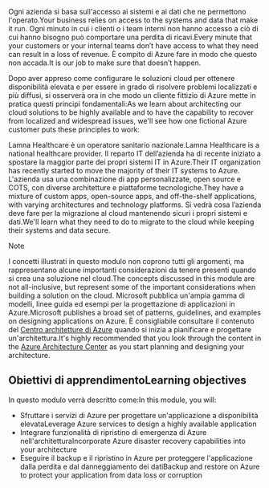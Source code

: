 <span data-ttu-id="4caef-101">Ogni azienda si basa sull'accesso ai sistemi e ai dati che ne permettono l'operato.</span><span class="sxs-lookup"><span data-stu-id="4caef-101">Your business relies on access to the systems and data that make it run.</span></span> <span data-ttu-id="4caef-102">Ogni minuto in cui i clienti o i team interni non hanno accesso a ciò di cui hanno bisogno può comportare una perdita di ricavi.</span><span class="sxs-lookup"><span data-stu-id="4caef-102">Every minute that your customers or your internal teams don’t have access to what they need can result in a loss of revenue.</span></span> <span data-ttu-id="4caef-103">È compito di Azure fare in modo che questo non accada.</span><span class="sxs-lookup"><span data-stu-id="4caef-103">It is our job to make sure that doesn’t happen.</span></span>

<span data-ttu-id="4caef-104">Dopo aver appreso come configurare le soluzioni cloud per ottenere disponibilità elevata e per essere in grado di risolvere problemi localizzati e più diffusi, si osserverà ora in che modo un cliente fittizio di Azure mette in pratica questi principi fondamentali:</span><span class="sxs-lookup"><span data-stu-id="4caef-104">As we learn about architecting our cloud solutions to be highly available and to have the capability to recover from localized and widespread issues, we'll see how one fictional Azure customer puts these principles to work:</span></span>

<span data-ttu-id="4caef-105">Lamna Healthcare è un operatore sanitario nazionale.</span><span class="sxs-lookup"><span data-stu-id="4caef-105">Lamna Healthcare is a national healthcare provider.</span></span> <span data-ttu-id="4caef-106">Il reparto IT dell’azienda ha di recente iniziato a spostare la maggior parte dei propri sistemi IT in Azure.</span><span class="sxs-lookup"><span data-stu-id="4caef-106">Their IT organization has recently started to move the majority of their IT systems to Azure.</span></span> <span data-ttu-id="4caef-107">L'azienda usa una combinazione di app personalizzate, open source e COTS, con diverse architetture e piattaforme tecnologiche.</span><span class="sxs-lookup"><span data-stu-id="4caef-107">They have a mixture of custom apps, open-source apps, and off-the-shelf applications, with varying architectures and technology platforms.</span></span> <span data-ttu-id="4caef-108">Si vedrà cosa l’azienda deve fare per la migrazione al cloud mantenendo sicuri i propri sistemi e dati.</span><span class="sxs-lookup"><span data-stu-id="4caef-108">We'll learn what they need to do to migrate to the cloud while keeping their systems and data secure.</span></span>

> [!NOTE]
> <span data-ttu-id="4caef-109">I concetti illustrati in questo modulo non coprono tutti gli argomenti, ma rappresentano alcune importanti considerazioni da tenere presenti quando si crea una soluzione nel cloud.</span><span class="sxs-lookup"><span data-stu-id="4caef-109">The concepts discussed in this module are not all-inclusive, but represent some of the important considerations when building a solution on the cloud.</span></span> <span data-ttu-id="4caef-110">Microsoft pubblica un'ampia gamma di modelli, linee guida ed esempi per la progettazione di applicazioni in Azure.</span><span class="sxs-lookup"><span data-stu-id="4caef-110">Microsoft publishes a broad set of patterns, guidelines, and examples on designing applications on Azure.</span></span> <span data-ttu-id="4caef-111">È consigliabile consultare il contenuto del [Centro architetture di Azure](https://docs.microsoft.com/azure/architecture/) quando si inizia a pianificare e progettare un'architettura.</span><span class="sxs-lookup"><span data-stu-id="4caef-111">It's highly recommended that you look through the content in the [Azure Architecture Center](https://docs.microsoft.com/azure/architecture/) as you start planning and designing your architecture.</span></span>

## <a name="learning-objectives"></a><span data-ttu-id="4caef-112">Obiettivi di apprendimento</span><span class="sxs-lookup"><span data-stu-id="4caef-112">Learning objectives</span></span>

<span data-ttu-id="4caef-113">In questo modulo verrà descritto come:</span><span class="sxs-lookup"><span data-stu-id="4caef-113">In this module, you will:</span></span>

- <span data-ttu-id="4caef-114">Sfruttare i servizi di Azure per progettare un'applicazione a disponibilità elevata</span><span class="sxs-lookup"><span data-stu-id="4caef-114">Leverage Azure services to design a highly available application</span></span>
- <span data-ttu-id="4caef-115">Integrare funzionalità di ripristino di emergenza di Azure nell'architettura</span><span class="sxs-lookup"><span data-stu-id="4caef-115">Incorporate Azure disaster recovery capabilities into your architecture</span></span>
- <span data-ttu-id="4caef-116">Eseguire il backup e il ripristino in Azure per proteggere l'applicazione dalla perdita e dal danneggiamento dei dati</span><span class="sxs-lookup"><span data-stu-id="4caef-116">Backup and restore on Azure to protect your application from data loss or corruption</span></span>